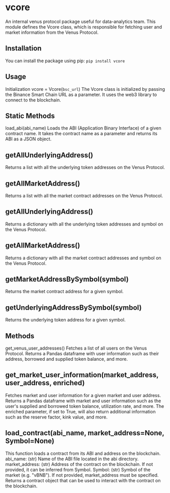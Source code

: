 # vcore

An internal venus protocol package useful for data-analytics team.
This module defines the Vcore class, which is responsible for fetching user and market information from the Venus Protocol.

## Installation

You can install the package using pip:
`pip install vcore`

## Usage

Initialization
vcore = Vcore(`bsc_url`)
The Vcore class is initialized by passing the Binance Smart Chain URL as a parameter. It uses the web3 library to connect to the blockchain.

## Static Methods

load_abi(abi_name)
Loads the ABI (Application Binary Interface) of a given contract name. It takes the contract name as a parameter and returns its ABI as a JSON object.

## getAllUnderlyingAddress()

Returns a list with all the underlying token addresses on the Venus Protocol.

## getAllMarketAddress()

Returns a list with all the market contract addresses on the Venus Protocol.

## getAllUnderlyingAddress()

Returns a dictionary with all the underlying token addresses and symbol on the Venus Protocol.

## getAllMarketAddress()

Returns a dictionary with all the market contract addresses and symbol on the Venus Protocol.

## getMarketAddressBySymbol(symbol)

Returns the market contract address for a given symbol.

## getUnderlyingAddressBySymbol(symbol)

Returns the underlying token address for a given symbol.

## Methods

get_venus_user_addresses()
Fetches a list of all users on the Venus Protocol. Returns a Pandas dataframe with user information such as their address, borrowed and supplied token balance, and more.

## get_market_user_information(market_address, user_address, enriched)

Fetches market and user information for a given market and user address. Returns a Pandas dataframe with market and user information such as the user's supplied and borrowed token balance, utilization rate, and more. The enriched parameter, if set to True, will also return additional information such as the reserve factor, kink value, and more.

## load_contract(abi_name, market_address=None, Symbol=None)

This function loads a contract from its ABI and address on the blockchain.
abi_name: (str) Name of the ABI file located in the abi directory.
market_address: (str) Address of the contract on the blockchain. If not provided, it can be inferred from Symbol.
Symbol: (str) Symbol of the market (e.g. "vBNB"). If not provided, market_address must be specified.
Returns a contract object that can be used to interact with the contract on the blockchain.
